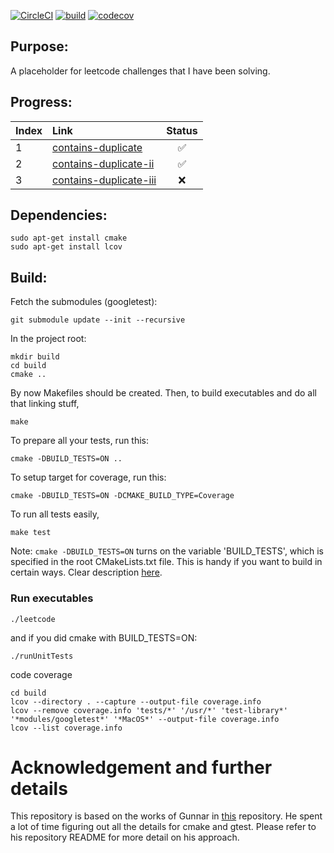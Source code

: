 [![CircleCI](https://circleci.com/gh/eriktuantran/leetcode/tree/main.svg?style=shield)](https://app.circleci.com/pipelines/github/eriktuantran/leetcode)
[![build](https://github.com/eriktuantran/leetcode/actions/workflows/main.yml/badge.svg)](https://github.com/eriktuantran/leetcode/actions)
[![codecov](https://codecov.io/gh/eriktuantran/leetcode/branch/main/graph/badge.svg?token=081P9ZNPMT)](https://codecov.io/gh/eriktuantran/leetcode)

## Purpose:

A placeholder for leetcode challenges that I have been solving.

## Progress:

| Index | Link                                                                            | Status |
| :---- | :------------------------------------------------------------------------------ | :----: |
| 1     | [contains-duplicate](https://leetcode.com/problems/contains-duplicate/)         |   ✅   |
| 2     | [contains-duplicate-ii](https://leetcode.com/problems/contains-duplicate-ii/)   |   ✅   |
| 3     | [contains-duplicate-iii](https://leetcode.com/problems/contains-duplicate-iii/) |   ❌   |

## Dependencies:

    sudo apt-get install cmake
    sudo apt-get install lcov

## Build:

Fetch the submodules (googletest):

    git submodule update --init --recursive

In the project root:

    mkdir build
    cd build
    cmake ..

By now Makefiles should be created.
Then, to build executables and do all that linking stuff,

    make

To prepare all your tests, run this:

    cmake -DBUILD_TESTS=ON ..

To setup target for coverage, run this:

    cmake -DBUILD_TESTS=ON -DCMAKE_BUILD_TYPE=Coverage

To run all tests easily,

    make test

Note: `cmake -DBUILD_TESTS=ON` turns on the variable 'BUILD_TESTS', which is specified in the root
CMakeLists.txt file. This is handy if you want to build in certain ways. Clear
description
[here](http://stackoverflow.com/questions/5998186/cmake-adding-command-line-options).

### Run executables

    ./leetcode

and if you did cmake with BUILD_TESTS=ON:

    ./runUnitTests

code coverage

    cd build
    lcov --directory . --capture --output-file coverage.info
    lcov --remove coverage.info 'tests/*' '/usr/*' 'test-library*' '*modules/googletest*' '*MacOS*' --output-file coverage.info
    lcov --list coverage.info

# Acknowledgement and further details

This repository is based on the works of Gunnar in [this](https://github.com/grvlbit/travis-gtest-cmake-example) repository. He spent a lot of time figuring out all the details for cmake and gtest. Please refer to his repository README for more detail on his approach.
